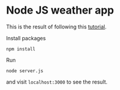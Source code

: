 # Node JS weather app

This is the result of following this [tutorial](https://codeburst.io/build-a-weather-website-in-30-minutes-with-node-js-express-openweather-a317f904897b).

Install packages

```
npm install
```

Run

```
node server.js
```

and visit `localhost:3000` to see the result.
